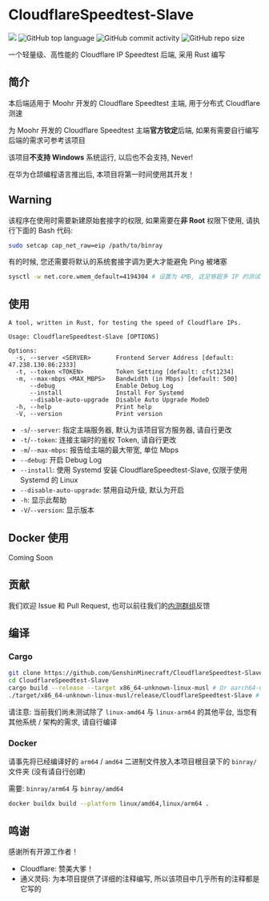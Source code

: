 # CloudflareSpeedtest-Slave

![](https://img.shields.io/github/license/GenshinMinecraft/CloudflareSpeedtest-Slave.svg)
![GitHub top language](https://img.shields.io/github/languages/top/GenshinMinecraft/CloudflareSpeedtest-Slave)
![GitHub commit activity](https://img.shields.io/github/commit-activity/w/GenshinMinecraft/CloudflareSpeedtest-Slave)
![GitHub repo size](https://img.shields.io/github/repo-size/GenshinMinecraft/CloudflareSpeedtest-Slave)

一个轻量级、高性能的 Cloudflare IP Speedtest 后端, 采用 Rust 编写

## 简介

本后端适用于 Moohr 开发的 Cloudflare Speedtest 主端, 用于分布式 Cloudflare 测速

为 Moohr 开发的 Cloudflare Speedtest 主端**官方钦定**后端, 如果有需要自行编写后端的需求可参考该项目

该项目**不支持 Windows** 系统运行, 以后也不会支持, Never!

在华为仓颉编程语言推出后, 本项目将第一时间使用其开发！

## Warning

该程序在使用时需要新建原始套接字的权限, 如果需要在**非 Root** 权限下使用, 请执行下面的 Bash 代码:

```bash
sudo setcap cap_net_raw=eip /path/to/binray
```

有的时候, 您还需要将默认的系统套接字调为更大才能避免 Ping 被堵塞

```bash
sysctl -w net.core.wmem_default=4194304 # 设置为 4MB, 这足够超多 IP 的测试了
```

## 使用

```
A tool, written in Rust, for testing the speed of Cloudflare IPs.

Usage: CloudflareSpeedtest-Slave [OPTIONS]

Options:
  -s, --server <SERVER>       Frontend Server Address [default: 47.238.130.86:2333]
  -t, --token <TOKEN>         Token Setting [default: cfst1234]
  -m, --max-mbps <MAX_MBPS>   Bandwidth (in Mbps) [default: 500]
      --debug                 Enable Debug Log
      --install               Install For Systemd
      --disable-auto-upgrade  Disable Auto Upgrade ModeD
  -h, --help                  Print help
  -V, --version               Print version
```

- `-s`/`--server`: 指定主端服务器, 默认为该项目官方服务器, 请自行更改
- `-t`/`--token`: 连接主端时的鉴权 Token, 请自行更改
- `-m`/`--max-mbps`: 报告给主端的最大带宽, 单位 Mbps
- `--debug`: 开启 Debug Log
- `--install`: 使用 Systemd 安装 CloudflareSpeedtest-Slave, 仅限于使用 Systemd 的 Linux
- `--disable-auto-upgrade`: 禁用自动升级, 默认为开启
- `-h`: 显示此帮助
- `-V`/`--version`: 显示版本

## Docker 使用

Coming Soon

## 贡献

我们欢迎 Issue 和 Pull Request, 也可以前往我们的[内测群组](https://t.me/+Gbqf_XAhVIphZmY1)反馈

## 编译

### Cargo

```bash
git clone https://github.com/GenshinMinecraft/CloudflareSpeedtest-Slave.git
cd CloudflareSpeedtest-Slave
cargo build --release --target x86_64-unknown-linux-musl # Or aarch64-unknown-linux-musl
./target/x86_64-unknown-linux-musl/release/CloudflareSpeedtest-Slave # Or aarch64-unknown-linux-musl
```

请注意: 当前我们尚未测试除了 `linux-amd64` 与 `linux-arm64` 的其他平台, 当您有其他系统 / 架构的需求, 请自行编译

### Docker

请事先将已经编译好的 `arm64` / `amd64` 二进制文件放入本项目根目录下的 `binray/` 文件夹 (没有请自行创建)

需要: `binray/arm64` 与 `binray/amd64`

```bash
docker buildx build --platform linux/amd64,linux/arm64 .
```

## 鸣谢

感谢所有开源工作者！

- Cloudflare: 赞美大爹！
- 通义灵码: 为本项目提供了详细的注释编写, 所以该项目中几乎所有的注释都是它写的
